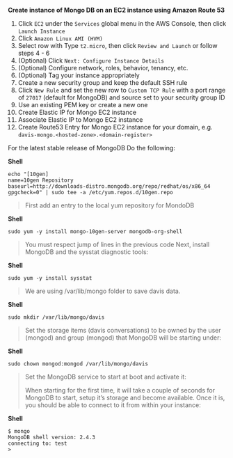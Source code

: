 **Create instance of Mongo DB on an EC2 instance using Amazon Route 53**

1. Click `EC2` under the `Services` global menu in the AWS Console, then click `Launch Instance`
2. Click `Amazon Linux AMI (HVM)`
3. Select row with Type `t2.micro`, then click  `Review and Launch` or follow steps 4 - 6
4. (Optional) Click `Next: Configure Instance Details`
5. (Optional) Configure network, roles, behavior, tenancy, etc.
6. (Optional) Tag your instance appropriately
7. Create a new security group and keep the default SSH rule
8. Click `New Rule` and set the new row to `Custom TCP Rule` with a port range of `27017` (default for MongoDB) and source set to your security group ID
9. Use an existing PEM key or create a new one
10. Create Elastic IP for Mongo EC2 instance
11. Associate Elastic IP to Mongo EC2 instance
12. Create Route53 Entry for Mongo EC2 instance for your domain, e.g. `davis-mongo.<hosted-zone>.<domain-register>`

For the latest stable release of MongoDB Do the following:

**Shell**

```shell
echo "[10gen]
name=10gen Repository
baseurl=http://downloads-distro.mongodb.org/repo/redhat/os/x86_64
gpgcheck=0" | sudo tee -a /etc/yum.repos.d/10gen.repo
```

> First add an entry to the local yum repository for MondoDB

**Shell**

```shell
sudo yum -y install mongo-10gen-server mongodb-org-shell
```

> You must respect jump of lines in the previous code Next, install
> MongoDB and the sysstat diagnostic tools:

**Shell**
```shell
sudo yum -y install sysstat
```

> We are using /var/lib/mongo folder to save davis data.

**Shell**
```shell
sudo mkdir /var/lib/mongo/davis

```

> Set the storage items (davis conversations) to be owned by the user
> (mongod) and group (mongod) that MongoDB will be starting under:

**Shell**

```shell
sudo chown mongod:mongod /var/lib/mongo/davis

```

> Set the MongoDB service to start at boot and activate it:
> 
> When starting for the first time, it will take a couple of seconds for
> MongoDB to start, setup it’s storage and become available. Once it is,
> you should be able to connect to it from within your instance:

**Shell**

```shell
$ mongo
MongoDB shell version: 2.4.3
connecting to: test
>
```

